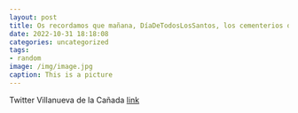 ```yaml
---
layout: post
title: Os recordamos que mañana, DíaDeTodosLosSantos, los cementerios de VillanuevaDeLaCañada permanecerán abiertos durante toda la j...
date: 2022-10-31 18:18:08
categories: uncategorized
tags:
- random
image: /img/image.jpg
caption: This is a picture
---
```

Twitter Villanueva de la Cañada [link](https://twitter.com/AytoVDLCanada/status/1587064295673708545)

